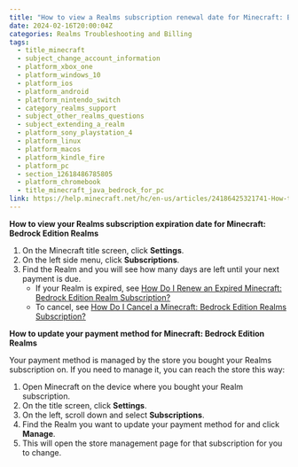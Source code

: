```yaml
---
title: "How to view a Realms subscription renewal date for Minecraft: Bedrock Edition"
date: 2024-02-16T20:00:04Z
categories: Realms Troubleshooting and Billing
tags:
  - title_minecraft
  - subject_change_account_information
  - platform_xbox_one
  - platform_windows_10
  - platform_ios
  - platform_android
  - platform_nintendo_switch
  - category_realms_support
  - subject_other_realms_questions
  - subject_extending_a_realm
  - platform_sony_playstation_4
  - platform_linux
  - platform_macos
  - platform_kindle_fire
  - platform_pc
  - section_12618486785805
  - platform_chromebook
  - title_minecraft_java_bedrock_for_pc
link: https://help.minecraft.net/hc/en-us/articles/24186425321741-How-to-view-a-Realms-subscription-renewal-date-for-Minecraft-Bedrock-Edition
---
```


**How to view your Realms subscription expiration date for Minecraft: Bedrock Edition Realms**

1.  On the Minecraft title screen, click **Settings**.
2.  On the left side menu, click **Subscriptions**.
3.  Find the Realm and you will see how many days are left until your next payment is due.
    - If your Realm is expired, see [How Do I Renew an Expired Minecraft: Bedrock Edition Realm Subscription?](./How-Do-I-Renew-an-Expired-Minecraft-Bedrock-Edition-Realm-Subscription.md)
    - To cancel, see [How Do I Cancel a Minecraft: Bedrock Edition Realms Subscription?](./How-Do-I-Cancel-a-Minecraft-Bedrock-Edition-Realms-Subscription.md)

**How to update your payment method for Minecraft: Bedrock Edition Realms**

Your payment method is managed by the store you bought your Realms subscription on. If you need to manage it, you can reach the store this way:

1.  Open Minecraft on the device where you bought your Realm subscription.
2.  On the title screen, click **Settings**.
3.  On the left, scroll down and select **Subscriptions**.
4.  Find the Realm you want to update your payment method for and click **Manage**.
5.  This will open the store management page for that subscription for you to change.
